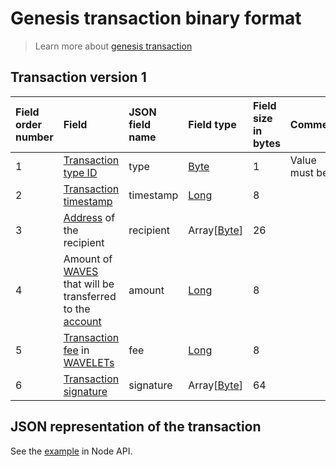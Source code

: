 # Genesis transaction binary format

> Learn more about [genesis transaction](/blockchain/transaction-type/genesis-transaction.md)

## Transaction version 1

| Field order number | Field | JSON field name | Field type | Field size in bytes | Comment |
| :--- | :--- | :--- | :--- | :--- | :--- |
| 1 | [Transaction type ID](/blockchain/transaction-type.md) |type| [Byte](/blockchain/blockchain/blockchain-data-types.md) | 1 | Value must be 1 |
| 2 | [Transaction timestamp](/blockchain/transaction/transaction-timestamp.md) | timestamp | [Long](/blockchain/blockchain/blockchain-data-types.md) | 8 |  |
| 3 | [Address](/blockchain/address.md) of the recipient | recipient | Array[[Byte](/blockchain/blockchain/blockchain-data-types.md)] | 26 |  |
| 4 | Amount of [WAVES](/blockchain/token/waves.md) that will be transferred to the [account](/blockchain/account.md) | amount | [Long](/blockchain/blockchain/blockchain-data-types.md) | 8 |  |
| 5 | [Transaction fee](/blockchain/transaction/transaction-fee.md) in [WAVELETs](/blockchain/token/wavelet.md) |fee | [Long](/blockchain/blockchain/blockchain-data-types.md) | 8 |  |
| 6 | [Transaction signature](/blockchain/transaction/transaction-signature.md) | signature | Array[[Byte](/blockchain/blockchain/blockchain-data-types.md)] | 64 |  |

## JSON representation of the transaction

See the [example](https://nodes.wavesplatform.com/transactions/info/2DVtfgXjpMeFf2PQCqvwxAiaGbiDsxDjSdNQkc5JQ74eWxjWFYgwvqzC4dn7iB1AhuM32WxEiVi1SGijsBtYQwn8) in Node API.
